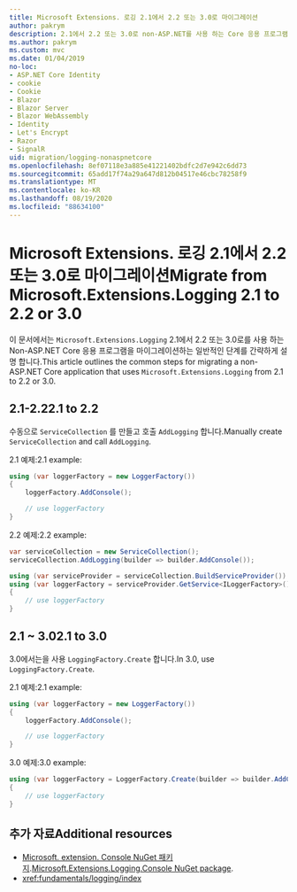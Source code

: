 ```yaml
---
title: Microsoft Extensions. 로깅 2.1에서 2.2 또는 3.0로 마이그레이션
author: pakrym
description: 2.1에서 2.2 또는 3.0로 non-ASP.NET를 사용 하는 Core 응용 프로그램을 마이그레이션하는 방법에 대해 알아봅니다.
ms.author: pakrym
ms.custom: mvc
ms.date: 01/04/2019
no-loc:
- ASP.NET Core Identity
- cookie
- Cookie
- Blazor
- Blazor Server
- Blazor WebAssembly
- Identity
- Let's Encrypt
- Razor
- SignalR
uid: migration/logging-nonaspnetcore
ms.openlocfilehash: 8ef07118e3a885e41221402bdfc2d7e942c6dd73
ms.sourcegitcommit: 65add17f74a29a647d812b04517e46cbc78258f9
ms.translationtype: MT
ms.contentlocale: ko-KR
ms.lasthandoff: 08/19/2020
ms.locfileid: "88634100"
---
```

# <a name="migrate-from-microsoftextensionslogging-21-to-22-or-30"></a><span data-ttu-id="9d490-103">Microsoft Extensions. 로깅 2.1에서 2.2 또는 3.0로 마이그레이션</span><span class="sxs-lookup"><span data-stu-id="9d490-103">Migrate from Microsoft.Extensions.Logging 2.1 to 2.2 or 3.0</span></span>

<span data-ttu-id="9d490-104">이 문서에서는 `Microsoft.Extensions.Logging` 2.1에서 2.2 또는 3.0로를 사용 하는 Non-ASP.NET Core 응용 프로그램을 마이그레이션하는 일반적인 단계를 간략하게 설명 합니다.</span><span class="sxs-lookup"><span data-stu-id="9d490-104">This article outlines the common steps for migrating a non-ASP.NET Core application that uses `Microsoft.Extensions.Logging` from 2.1 to 2.2 or 3.0.</span></span>

## <a name="21-to-22"></a><span data-ttu-id="9d490-105">2.1-2.2</span><span class="sxs-lookup"><span data-stu-id="9d490-105">2.1 to 2.2</span></span>

<span data-ttu-id="9d490-106">수동으로 `ServiceCollection` 를 만들고 호출 `AddLogging` 합니다.</span><span class="sxs-lookup"><span data-stu-id="9d490-106">Manually create `ServiceCollection` and call `AddLogging`.</span></span>

<span data-ttu-id="9d490-107">2.1 예제:</span><span class="sxs-lookup"><span data-stu-id="9d490-107">2.1 example:</span></span>

```csharp
using (var loggerFactory = new LoggerFactory())
{
    loggerFactory.AddConsole();

    // use loggerFactory
}
```

<span data-ttu-id="9d490-108">2.2 예제:</span><span class="sxs-lookup"><span data-stu-id="9d490-108">2.2 example:</span></span>

```csharp
var serviceCollection = new ServiceCollection();
serviceCollection.AddLogging(builder => builder.AddConsole());

using (var serviceProvider = serviceCollection.BuildServiceProvider())
using (var loggerFactory = serviceProvider.GetService<ILoggerFactory>())
{
    // use loggerFactory
}
```

## <a name="21-to-30"></a><span data-ttu-id="9d490-109">2.1 ~ 3.0</span><span class="sxs-lookup"><span data-stu-id="9d490-109">2.1 to 3.0</span></span>

<span data-ttu-id="9d490-110">3.0에서는을 사용 `LoggingFactory.Create` 합니다.</span><span class="sxs-lookup"><span data-stu-id="9d490-110">In 3.0, use `LoggingFactory.Create`.</span></span>

<span data-ttu-id="9d490-111">2.1 예제:</span><span class="sxs-lookup"><span data-stu-id="9d490-111">2.1 example:</span></span>

```csharp
using (var loggerFactory = new LoggerFactory())
{
    loggerFactory.AddConsole();

    // use loggerFactory
}
```

<span data-ttu-id="9d490-112">3.0 예제:</span><span class="sxs-lookup"><span data-stu-id="9d490-112">3.0 example:</span></span>

```csharp
using (var loggerFactory = LoggerFactory.Create(builder => builder.AddConsole()))
{
    // use loggerFactory
}
```

## <a name="additional-resources"></a><span data-ttu-id="9d490-113">추가 자료</span><span class="sxs-lookup"><span data-stu-id="9d490-113">Additional resources</span></span>

* <span data-ttu-id="9d490-114">[Microsoft. extension. Console NuGet 패키지](https://www.nuget.org/packages/Microsoft.Extensions.Logging.Console/).</span><span class="sxs-lookup"><span data-stu-id="9d490-114">[Microsoft.Extensions.Logging.Console NuGet package](https://www.nuget.org/packages/Microsoft.Extensions.Logging.Console/).</span></span>
* <xref:fundamentals/logging/index>
